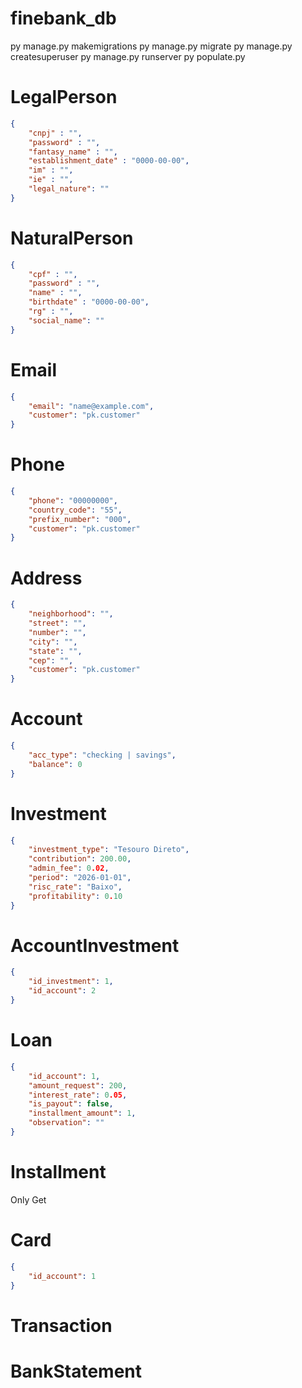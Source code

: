 # finebank_db
py manage.py makemigrations
py manage.py migrate
py manage.py createsuperuser
py manage.py runserver
py populate.py


# LegalPerson
```json
{
	"cnpj" : "",
	"password" : "",
	"fantasy_name" : "",
	"establishment_date" : "0000-00-00",
	"im" : "",
	"ie" : "",
	"legal_nature": ""
}
```

# NaturalPerson
```json
{
	"cpf" : "",
	"password" : "",
	"name" : "",
	"birthdate" : "0000-00-00",
	"rg" : "",
	"social_name": ""
}
```

# Email
```json
{
	"email": "name@example.com",
	"customer": "pk.customer"
}
```

# Phone
```json
{
	"phone": "00000000",
	"country_code": "55",
	"prefix_number": "000",
	"customer": "pk.customer"
}
```

# Address
```json
{
    "neighborhood": "",
    "street": "",
    "number": "",
    "city": "",
    "state": "",
    "cep": "",
    "customer": "pk.customer"
}
```

# Account
```json
{
	"acc_type": "checking | savings",
	"balance": 0
}
```

# Investment
```json
{
	"investment_type": "Tesouro Direto",
	"contribution": 200.00,
	"admin_fee": 0.02,
	"period": "2026-01-01",
	"risc_rate": "Baixo",
	"profitability": 0.10
}
```

# AccountInvestment
```json
{
	"id_investment": 1,
	"id_account": 2
}
```

# Loan
```json
{
	"id_account": 1,
	"amount_request": 200,
	"interest_rate": 0.05,
	"is_payout": false,
	"installment_amount": 1,
	"observation": ""
}
```

# Installment
Only Get

# Card
```json
{
	"id_account": 1
}
```
# Transaction
# BankStatement